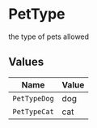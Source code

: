 # PetType

the type of pets allowed


## Values

| Name         | Value        |
| ------------ | ------------ |
| `PetTypeDog` | dog          |
| `PetTypeCat` | cat          |